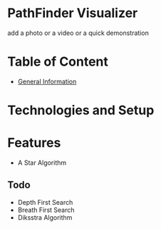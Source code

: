 
# PathFinder Visualizer
add a photo or a video or a quick demonstration

# Table of Content
* [General Information](#general-information)

# Technologies and Setup

# Features
* A Star Algorithm

## Todo 
* Depth First Search
* Breath First Search
* Diksstra Algorithm
